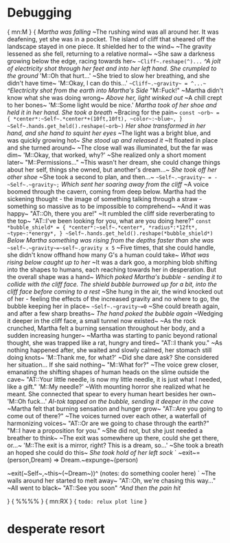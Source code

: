 # Debugging

{
mn:M
}
{
*Martha was falling*
~The rushing wind was all around her.
It was deafening, yet she was in a pocket. 
The island of cliff that sheared off the landscape stayed in one piece.
It shielded her to the wind~
~The gravity lessened as she fell, returning to a relative normal~
~She saw a darkness growing below the edge, racing towards her~
`
~Cliff~.reshape(^)...
`
*^A jolt of electricity shot through her feet and into her left hand.
She crumpled to the ground*
'M::Oh that hurt...'
~She tried to slow her breathing, and she didn't have time~
'M::Okay, I can do this...'
`
~Cliff~.~gravity~ = ^...~
`
*^Electricity shot from the earth into Martha's Side*
"M::Fuck!"
~Martha didn't know what she was doing wrong~
*Above her, light winked out*
~A chill crept to her bones~
'M::Some light would be nice.'
*Martha took of her shoe and held it in her hand.
She took a breath*
~Bracing for the pain~
`
const ~orb~ = {
    *center*:~Self~.*center*+(10ft,10ft),
    ~color~:~blue~,
}
~Self~.hands.get_held().reshape(~orb~)
`
*Her shoe transformed in her hand, and she hand to squint her eyes*
~The light was a bright blue, and was quickly growing hot~
*She stood up and released it*
~It floated in place and she turned around~
~The close wall was illuminated, but the far was dim~
'M::Okay, that worked, why?'
~She realized only a short moment later~
"M::Permissions..."
~This wasn't her dream, she could change things about her self, things she owned, but another's dream...~
*She took off her other shoe*
~She took a second to plan, and then...~
`
~Self~.~gravity~ = - ~Self~.~gravity~;
`
*Which sent her soaring away from the cliff*
~A voice boomed through the cavern, coming from deep below.
Martha had the sickening thought - the image of something talking through a straw - something so massive as to be impossible to comprehend~
~And it was happy~
"AT::Oh, there you are!"
~It rumbled the cliff side reverberating to the top~
"AT::I've been looking for you, what are you doing here?"
`
const *bubble_shield* = {
    *center*:~self~.*center*,
    *radius*:*12ft*,
    ~type~:*energy*,
}
~Self~.hands.get_held().reshape(*bubble_shield*)
`
*Below Martha something was rising from the depths faster than she was*
`
~self~.~gravity~=~self~.gravity x 5
`
~Five times, that she could handle, she didn't know offhand how many G's a human could take~
*What was rising below caught up to her*
~It was a dark goo, a morphing blob shifting into the shapes to humans, each reaching towards her in desperation.
But the overall shape was a hand~
*Which poked Martha's bubble - sending it to collide with the cliff face.
The shield bubble burrowed up for a bit, into the cliff face before coming to a rest*
~She hung in the air, the wind knocked out of her - feeling the effects of the increased gravity and no where to go, the bubble keeping her in place~
`
~Self~.~gravity~=0
`
~She could breath again, and after a few sharp breaths~
*The hand poked the bubble again*
~Wedging it deeper in the cliff face, a small tunnel now existed~
~As the rock crunched, Martha felt a burning sensation throughout her body, and a sudden increasing hunger~
~Martha was starting to panic beyond rational thought, she was trapped like a rat, hungry and tired~
"AT::I thank you."
~As nothing happened after, she waited and slowly calmed, her stomach still doing knots~
'M::Thank me, for what?'
~Did she dare ask? 
She considered her situation... 
If she said nothing~
"M::What for?"
~The voice grew closer, emanating the shifting shapes of human heads on the slime outside the cave~
"AT::Your little needle, is now my little needle, it is just what I needed, like a gift."
'M::My needle?'
~With mounting horror she realized what he meant.
She connected that spear to every human heart besides her own~
'M::Oh fuck...'
*Al-tok tapped on the bubble, sending it deeper in the cave*
~Martha felt that burning sensation and hunger grow~
"AT::Are you going to come out of there?"
~The voices turned over each other, a waterfall of harmonizing voices~
"AT::Or are we going to chase through the earth?"
"M::I have a proposition for you."
~She did not, but she just needed a breather to think~
~The exit was somewhere up there, could she get there, or...~
'M::The exit is a mirror, right?
This is a dream, so...'
~She took a breath an hoped she could do this~
*She took hold of her left sock*
`
~exit~= (person,Dream) => Dream.~expunge~(person)

~exit(~Self~,~this~(~Dream~))^
(notes: do something cooler here)
`
~The walls around her started to melt away~
"AT::Oh, we're chasing this way..."
~All went to black~
"AT::See you soon"
*^And then the pain hit*

}
{
%%%%
}
{
mn:RX
}
{
`
todo: relux plot line
`
}

# desperate resort